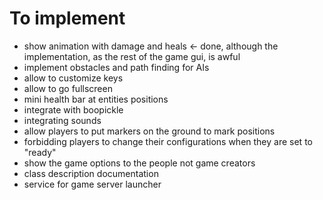 # To implement

- show animation with damage and heals <- done, although the implementation, as the rest of the game gui, is awful
- implement obstacles and path finding for AIs
- allow to customize keys
- allow to go fullscreen
- mini health bar at entities positions
- integrate with boopickle
- integrating sounds
- allow players to put markers on the ground to mark positions
- forbidding players to change their configurations when they are set to "ready"
- show the game options to the people not game creators
- class description documentation
- service for game server launcher
